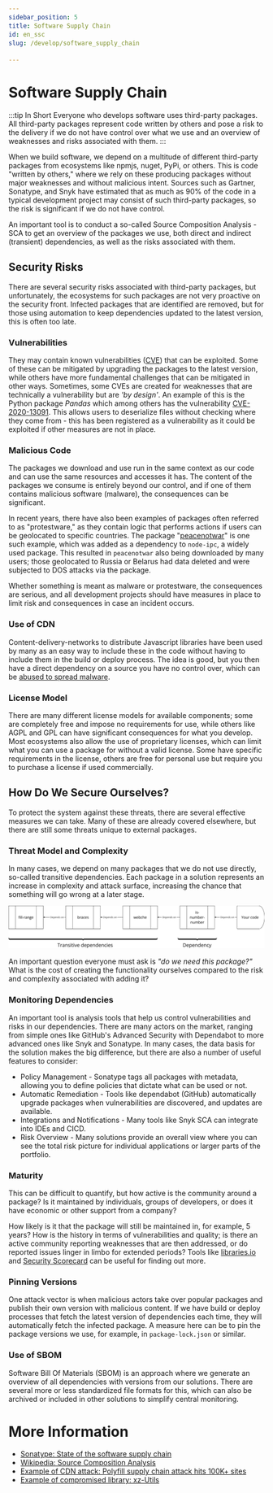 ```yaml
---
sidebar_position: 5
title: Software Supply Chain
id: en_ssc
slug: /develop/software_supply_chain

---
```


# Software Supply Chain

:::tip In Short
Everyone who develops software uses third-party packages. All third-party packages represent code written by others and pose a risk to the delivery if we do not have control over what we use and an overview of weaknesses and risks associated with them.
:::

When we build software, we depend on a multitude of different third-party packages from ecosystems like npmjs, nuget, PyPi, or others. This is code "written by others," where we rely on these producing packages without major weaknesses and without malicious intent. Sources such as Gartner, Sonatype, and Snyk have estimated that as much as 90% of the code in a typical development project may consist of such third-party packages, so the risk is significant if we do not have control.

An important tool is to conduct a so-called Source Composition Analysis - SCA to get an overview of the packages we use, both direct and indirect (transient) dependencies, as well as the risks associated with them.

## Security Risks
There are several security risks associated with third-party packages, but unfortunately, the ecosystems for such packages are not very proactive on the security front. Infected packages that are identified are removed, but for those using automation to keep dependencies updated to the latest version, this is often too late.

### Vulnerabilities
They may contain known vulnerabilities ([CVE](https://cve.mitre.org)) that can be exploited. Some of these can be mitigated by upgrading the packages to the latest version, while others have more fundamental challenges that can be mitigated in other ways. Sometimes, some CVEs are created for weaknesses that are technically a vulnerability but are _'by design'_. An example of this is the Python package _Pandas_ which among others has the vulnerability [CVE-2020-13091](https://cve.mitre.org/cgi-bin/cvename.cgi?name=CVE-2020-13091). This allows users to deserialize files without checking where they come from - this has been registered as a vulnerability as it could be exploited if other measures are not in place.

### Malicious Code
The packages we download and use run in the same context as our code and can use the same resources and accesses it has. The content of the packages we consume is entirely beyond our control, and if one of them contains malicious software (malware), the consequences can be significant.

In recent years, there have also been examples of packages often referred to as "protestware," as they contain logic that performs actions if users can be geolocated to specific countries. The package "[peacenotwar](https://en.wikipedia.org/wiki/Peacenotwar)" is one such example, which was added as a dependency to ```node-ipc```, a widely used package. This resulted in ```peacenotwar``` also being downloaded by many users; those geolocated to Russia or Belarus had data deleted and were subjected to DOS attacks via the package.

Whether something is meant as malware or protestware, the consequences are serious, and all development projects should have measures in place to limit risk and consequences in case an incident occurs.

### Use of CDN
Content-delivery-networks to distribute Javascript libraries have been used by many as an easy way to include these in the code without having to include them in the build or deploy process. The idea is good, but you then have a direct dependency on a source you have no control over, which can be [abused to spread malware](https://sansec.io/research/polyfill-supply-chain-attackX).

### License Model
There are many different license models for available components; some are completely free and impose no requirements for use, while others like AGPL and GPL can have significant consequences for what you develop. Most ecosystems also allow the use of proprietary licenses, which can limit what you can use a package for without a valid license. Some have specific requirements in the license, others are free for personal use but require you to purchase a license if used commercially.

## How Do We Secure Ourselves?
To protect the system against these threats, there are several effective measures we can take. Many of these are already covered elsewhere, but there are still some threats unique to external packages.

### Threat Model and Complexity
In many cases, we depend on many packages that we do not use directly, so-called transitive dependencies. Each package in a solution represents an increase in complexity and attack surface, increasing the chance that something will go wrong at a later stage.

![dependencies](dependencies.png)

An important question everyone must ask is _"do we need this package?"_ What is the cost of creating the functionality ourselves compared to the risk and complexity associated with adding it?

### Monitoring Dependencies
An important tool is analysis tools that help us control vulnerabilities and risks in our dependencies. There are many actors on the market, ranging from simple ones like GitHub's Advanced Security with Dependabot to more advanced ones like Snyk and Sonatype. In many cases, the data basis for the solution makes the big difference, but there are also a number of useful features to consider:

* Policy Management - Sonatype tags all packages with metadata, allowing you to define policies that dictate what can be used or not.
* Automatic Remediation - Tools like dependabot (GitHub) automatically upgrade packages when vulnerabilities are discovered, and updates are available.
* Integrations and Notifications - Many tools like Snyk SCA can integrate into IDEs and CICD.
* Risk Overview - Many solutions provide an overall view where you can see the total risk picture for individual applications or larger parts of the portfolio.

### Maturity
This can be difficult to quantify, but how active is the community around a package? Is it maintained by individuals, groups of developers, or does it have economic or other support from a company?

How likely is it that the package will still be maintained in, for example, 5 years? How is the history in terms of vulnerabilities and quality; is there an active community reporting weaknesses that are then addressed, or do reported issues linger in limbo for extended periods? Tools like [libraries.io](https://libraries.io) and [Security Scorecard](https://securityscorecard.com/) can be useful for finding out more.

### Pinning Versions
One attack vector is when malicious actors take over popular packages and publish their own version with malicious content. If we have build or deploy processes that fetch the latest version of dependencies each time, they will automatically fetch the infected package. A measure here can be to pin the package versions we use, for example, in ```package-lock.json``` or similar.

### Use of SBOM
Software Bill Of Materials (SBOM) is an approach where we generate an overview of all dependencies with versions from our solutions. There are several more or less standardized file formats for this, which can also be archived or included in other solutions to simplify central monitoring.

# More Information
* [Sonatype: State of the software supply chain](https://www.sonatype.com/state-of-the-software-supply-chain/introduction)
* [Wikipedia: Source Composition Analysis](https://en.wikipedia.org/wiki/Software_composition_analysis)
* [Example of CDN attack: Polyfill supply chain attack hits 100K+ sites](https://sansec.io/research/polyfill-supply-chain-attackX)
* [Example of compromised library: xz-Utils](https://arstechnica.com/security/2024/04/what-we-know-about-the-xz-utils-backdoor-that-almost-infected-the-world/)
